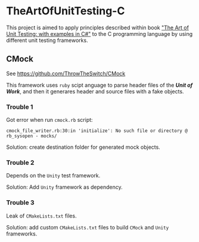 # TheArtOfUnitTesting-C

This project is aimed to apply principles described within book ["The Art of Unit Testing: with examples in C#"](https://www.amazon.com/Art-Unit-Testing-examples/dp/1617290890) to the C programming language by using different unit testing frameworks.

## CMock 

See https://github.com/ThrowTheSwitch/CMock

This framework uses `ruby` scipt anguage to parse header files of the ***Unit of Work***, and then it generares header and source files with a fake objects.

### Trouble 1

Got error when run `cmock.rb` script:

`cmock_file_writer.rb:30:in 'initialize': No such file or directory @ rb_sysopen - mocks/`

Solution: create destination folder for generated mock objects.

### Trouble 2

Depends on the `Unity` test framework.

Solution: Add `Unity` framework as dependency.

### Trouble 3

Leak of `CMakeLists.txt` files.

Solution: add custom `CMakeLists.txt` files to build `CMock` and `Unity` frameworks. 

